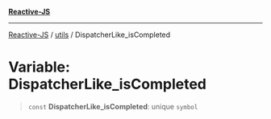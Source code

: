 [**Reactive-JS**](../../README.md)

***

[Reactive-JS](../../README.md) / [utils](../README.md) / DispatcherLike\_isCompleted

# Variable: DispatcherLike\_isCompleted

> `const` **DispatcherLike\_isCompleted**: unique `symbol`

